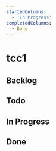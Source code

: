 ```yaml
---
startedColumns:
  - 'In Progress'
completedColumns:
  - Done
---
```


# tcc1

## Backlog

## Todo

## In Progress

## Done
